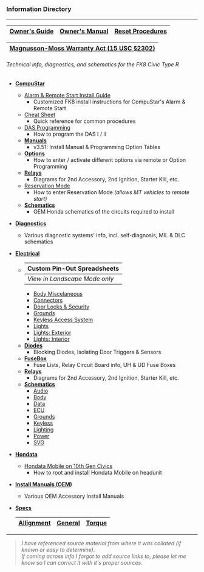 ### Information Directory ###
---
|  [Owner's Guide](Owner's%20Guide.pdf)  |  [Owner's Manual](Owner's%20Manual.pdf)  |  [Reset Procedures](Reset%20Procedures.pdf)  |
|:---:|:---:|:---:|

|  [Magnusson-Moss Warranty Act  (15 USC §2302)](Magnusson-Moss%20Warranty%20Act.pdf)  |
| :---: |
###### Technical info, diagnostics, and schematics for the FK8 Civic Type R ######
* **[CompuStar](Compustar)**
  * [Alarm & Remote Start Install Guide](Compustar/Alarm%20%26%20Remote%20Start%20Install.pdf)
    * Customized FK8 install instructions for CompuStar's Alarm & Remote Start
  * [Cheat Sheet](Compustar/Cheat%20Sheet.pdf)
    * Quick reference for common procedures
  * [DAS Programming](Compustar/DAS%20Programming.pdf)
    * How to program the DAS I / II
  * **[Manuals](Compustar/Manuals)**
    * v3.51: Install Manual & Programming Option Tables
  * **[Options](Compustar/Options)**
    * How to enter / activate different options via remote or Option Programming
  * **[Relays](Compustar/Relays)**
    * Diagrams for 2nd Accessory, 2nd Ignition, Starter Kill, etc.
  * [Reservation Mode](Compustar/Reservation%20Mode.pdf)
    * How to enter Reservation Mode _(allows MT vehicles to remote start)_
  * **[Schematics](Compustar/Schematics)**
    * OEM Honda schematics of the circuits required to install
* **[Diagnostics](Diagnostics)**
  * Various diagnostic systems' info, incl. self-diagnosis, MIL & DLC schematics
* **[Electrical](Electrical)**
  * |  **Custom Pin-Out Spreadsheets**  |
    | - |
    |  _View in Landscape Mode only_  |
    * [Body Miscelaneous](Electrical/Body%20Miscelaneous.xlsx)
    * [Connectors](Electrical/Connectors.xlsx)
    * [Door Locks & Security](Electrical/Door%20Locks%20%26%20Security.xlsx)
    * [Grounds](Electrical/Grounds.xlsx)
    * [Keyless Access System](Electrical/Keyless%20Access%20System.xlsx)
    * [Lights](Electrical/Lights.xlsx)
    * [Lights: Exterior](Electrical/Lights%20(Exterior).xlsx)
    * [Lights: Interior](Electrical/Lights%20(Interior).xlsx)
  * **[Diodes](Electrical/Diodes)**
    * Blocking Diodes, Isolating Door Triggers & Sensors
  * **[FuseBox](Electrical/FuseBox)**
    * Fuse Lists, Relay Circuit Board info, UH & UD Fuse Boxes
  * **[Relays](Electrical/Relays)**
    * Diagrams for 2nd Accessory, 2nd Ignition, Starter Kill, etc.
  * **[Schematics](Electrical/Schematics)**
    * [Audio](Electrical/Schematics/Audio)
    * [Body](Electrical/Schematics/Body)
    * [Data](Electrical/Schematics/Data)
    * [ECU](Electrical/Schematics/ECU)
    * [Grounds](Electrical/Schematics/Grounds)
    * [Keyless](Electrical/Schematics/Keyless)
    * [Lighting](Electrical/Schematics/Lighting)
    * [Power](Electrical/Schematics/Power)
    * [SVG](Electrical/Schematics/SVG)
* **[Hondata](Hondata)**
  * [Hondata Mobile on 10th Gen Civics](Hondata/Hondata%20Mobile%20on%2010th%20Gen%20Civics.pdf)
    * How to root and install Hondata Mobile on headunit
* **[Install Manuals (OEM)](Install%20Manuals%20%28OEM%29)**
  * Various OEM Accessory Install Manuals
* **[Specs](Specs)**

  |  [Allignment](Specs/Wheel%20Alignment%20Specs.pdf)  |  [General](Specs/General%20Specs.pdf)  |  [Torque](Specs/Torque%20Specs.pdf)  |
  | - | - | - |
---
> _I have referenced source material from where it was collated (if known or easy to determine). <br>If coming across info I forgot to add source links to, please let me know so I can correct it with it's proper sources._   
